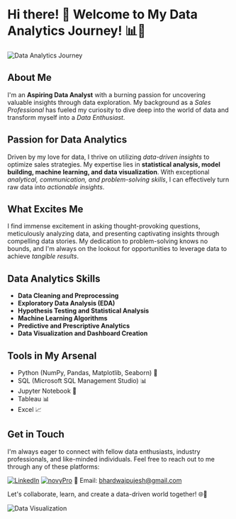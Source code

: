 # Hi there! 👋 Welcome to My Data Analytics Journey! 📊🚀

![Data Analytics Journey](https://your-image-url.com)

## About Me
I'm an **Aspiring Data Analyst** with a burning passion for uncovering valuable insights through data exploration. My background as a *Sales Professional* has fueled my curiosity to dive deep into the world of data and transform myself into a *Data Enthusiast*.

## Passion for Data Analytics
Driven by my love for data, I thrive on utilizing *data-driven insights* to optimize sales strategies. My expertise lies in **statistical analysis, model building, machine learning, and data visualization**. With exceptional *analytical, communication, and problem-solving skills*, I can effectively turn raw data into *actionable insights*.

## What Excites Me
I find immense excitement in asking thought-provoking questions, meticulously analyzing data, and presenting captivating insights through compelling data stories. My dedication to problem-solving knows no bounds, and I'm always on the lookout for opportunities to leverage data to achieve *tangible results*.

## Data Analytics Skills
- **Data Cleaning and Preprocessing**
- **Exploratory Data Analysis (EDA)**
- **Hypothesis Testing and Statistical Analysis**
- **Machine Learning Algorithms**
- **Predictive and Prescriptive Analytics**
- **Data Visualization and Dashboard Creation**

## Tools in My Arsenal
- Python (NumPy, Pandas, Matplotlib, Seaborn) 🐍
- SQL (Microsoft SQL Management Studio) 📊
- Jupyter Notebook 📓
- Tableau 📊
- Excel 📈

## Get in Touch
I'm always eager to connect with fellow data enthusiasts, industry professionals, and like-minded individuals. Feel free to reach out to me through any of these platforms:

[![LinkedIn](https://your-linkedin-icon-url.com)](https://www.linkedin.com/in/pujeshbhardwaj/)
[![novyPro](https://your-novyPro-icon-url.com)](https://www.novypro.com/profile_projects/pujeshbhardwaj)
📧 Email: bhardwajpujesh@gmail.com

Let's collaborate, learn, and create a data-driven world together! 🌐🚀

![Data Visualization](https://www.google.com/imgres?imgurl=https%3A%2F%2Fimg.freepik.com%2Fpremium-photo%2Fbusiness-data-financial-figures-visualiser-graphic_31965-22136.jpg%3Fw%3D2000&tbnid=817yWEANs_jz8M&vet=12ahUKEwiTquv3nqKAAxUn_zgGHT7MDrUQMyg5egQIARBX..i&imgrefurl=https%3A%2F%2Fwww.freepik.com%2Ffree-photos-vectors%2Fdata-analytics-background&docid=doj6qX_Cu1FJsM&w=2000&h=1125&q=good%20background%20image%20for%20github%20profile%20as%20data%20analyst&ved=2ahUKEwiTquv3nqKAAxUn_zgGHT7MDrUQMyg5egQIARBX)
